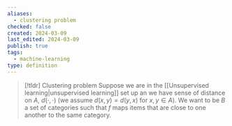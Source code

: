 ```yaml
---
aliases:
  - clustering problem
checked: false
created: 2024-03-09
last_edited: 2024-03-09
publish: true
tags:
  - machine-learning
type: definition
---
```

>[!tldr] Clustering problem
>Suppose we are in the [[Unsupervised learning|unsupervised learning]] set up an we have sense of distance on $A$, $d(\cdot, \cdot)$ (we assume $d(x,y) = d(y,x)$ for $x,y \in A$). We want to be $B$ a set of categories such that $f$ maps items that are close to one another to the same category.

